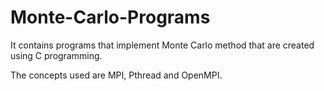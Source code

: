 # Monte-Carlo-Programs
It contains programs that implement Monte Carlo method that are created using C programming.

The concepts used are MPI, Pthread and OpenMPI.

